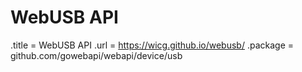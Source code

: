 # WebUSB API

.title = WebUSB API
.url = <https://wicg.github.io/webusb/>
.package = github.com/gowebapi/webapi/device/usb
